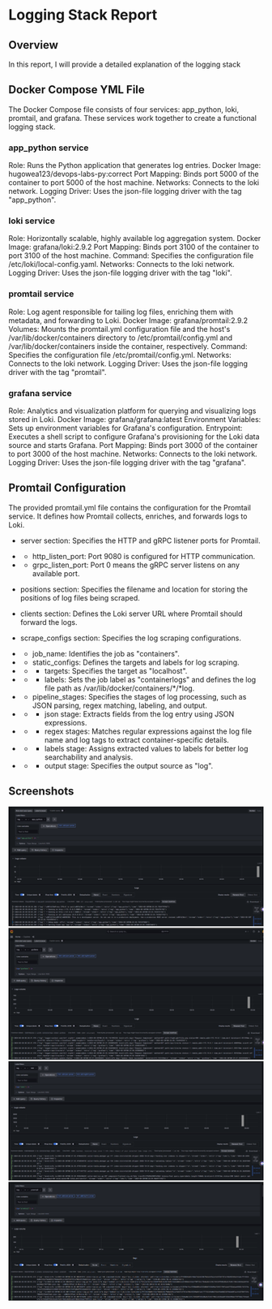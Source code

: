 # Logging Stack Report

## Overview

In this report, I will provide a detailed explanation of the logging stack

## Docker Compose YML File

The Docker Compose file consists of four services: app_python, loki, promtail, and grafana. These services work together to create a functional logging stack.

### app_python service

Role: Runs the Python application that generates log entries.
Docker Image: hugowea123/devops-labs-py:correct
Port Mapping: Binds port 5000 of the container to port 5000 of the host machine.
Networks: Connects to the loki network.
Logging Driver: Uses the json-file logging driver with the tag "app_python".

### loki service

Role: Horizontally scalable, highly available log aggregation system.
Docker Image: grafana/loki:2.9.2
Port Mapping: Binds port 3100 of the container to port 3100 of the host machine.
Command: Specifies the configuration file /etc/loki/local-config.yaml.
Networks: Connects to the loki network.
Logging Driver: Uses the json-file logging driver with the tag "loki".

### promtail service

Role: Log agent responsible for tailing log files, enriching them with metadata, and forwarding to Loki.
Docker Image: grafana/promtail:2.9.2
Volumes: Mounts the promtail.yml configuration file and the host's /var/lib/docker/containers directory to /etc/promtail/config.yml and /var/lib/docker/containers inside the container, respectively.
Command: Specifies the configuration file /etc/promtail/config.yml.
Networks: Connects to the loki network.
Logging Driver: Uses the json-file logging driver with the tag "promtail".

### grafana service

Role: Analytics and visualization platform for querying and visualizing logs stored in Loki.
Docker Image: grafana/grafana:latest
Environment Variables: Sets up environment variables for Grafana's configuration.
Entrypoint: Executes a shell script to configure Grafana's provisioning for the Loki data source and starts Grafana.
Port Mapping: Binds port 3000 of the container to port 3000 of the host machine.
Networks: Connects to the loki network.
Logging Driver: Uses the json-file logging driver with the tag "grafana".

## Promtail Configuration

The provided promtail.yml file contains the configuration for the Promtail service. It defines how Promtail collects, enriches, and forwards logs to Loki.

- server section: Specifies the HTTP and gRPC listener ports for Promtail.

- - http_listen_port: Port 9080 is configured for HTTP communication.
- - grpc_listen_port: Port 0 means the gRPC server listens on any available port.

- positions section: Specifies the filename and location for storing the positions of log files being scraped.

- clients section: Defines the Loki server URL where Promtail should forward the logs.

- scrape_configs section: Specifies the log scraping configurations.
- - job_name: Identifies the job as "containers".
- - static_configs: Defines the targets and labels for log scraping.
- - - targets: Specifies the target as "localhost".
- - - labels: Sets the job label as "containerlogs" and defines the log file path as /var/lib/docker/containers/*/*log.
- - pipeline_stages: Specifies the stages of log processing, such as JSON parsing, regex matching, labeling, and output.
- - - json stage: Extracts fields from the log entry using JSON expressions.
- - - regex stages: Matches regular expressions against the log file name and log tags to extract container-specific details.
- - - labels stage: Assigns extracted values to labels for better log searchability and analysis.
- - - output stage: Specifies the output source as "log".

## Screenshots

![Logs - app_python](images/app_python_log.png)
![Logs - grafana](images/grafana_log.png)
![Logs - loki](images/loki_log.png)
![Logs - promtail](images/promtail_log.png)
